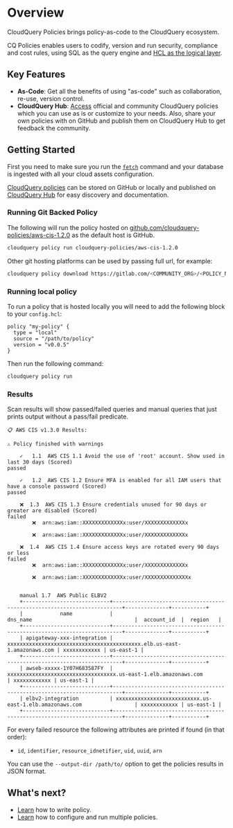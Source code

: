# Overview

CloudQuery Policies brings policy-as-code to the CloudQuery ecosystem.

CQ Policies enables users to codify, version and run security, compliance and cost rules, using SQL as the query engine and [HCL as the logical layer](./language).

## Key Features

- **As-Code**: Get all the benefits of using "as-code" such as collaboration, re-use, version control.
- **CloudQuery Hub**: [Access](https://hub.cloudquery.io) official and community CloudQuery policies which you can use as is or customize to your needs. Also, share your own policies with on GitHub and publish them on CloudQuery Hub to get feedback the community.

## Getting Started

First you need to make sure you run the [`fetch`](../fetch/overview) command and your database is ingested with all your cloud assets configuration.

[CloudQuery policies](./language) can be stored on GitHub or locally and published on [CloudQuery Hub](https://hub.cloudquery.io) for easy discovery and documentation.

### Running Git Backed Policy

The following will run the policy hosted on [github.com/cloudquery-policies/aws-cis-1.2.0](https://github.com/cloudquery-policies/aws-cis-1.2.0) as the default host is GitHub.

```bash
cloudquery policy run cloudquery-policies/aws-cis-1.2.0
```

Other git hosting platforms can be used by passing full url, for example:

```bash
cloudquery policy download https://gitlab.com/<COMMUNITY_ORG>/<POLICY_NAME>.git
```

### Running local policy

To run a policy that is hosted locally you will need to add the following block to your `config.hcl`:

```hcl
policy "my-policy" {
  type = "local"
  source = "/path/to/policy"
  version = "v0.0.5"
}
```

Then run the following command:

```bash
cloudquery policy run
```

### Results

Scan results will show passed/failed queries and manual queries that just prints output without a pass/fail predicate.  

```
📋 AWS CIS v1.3.0 Results:

⚠️ Policy finished with warnings

	✓   1.1  AWS CIS 1.1 Avoid the use of 'root' account. Show used in last 30 days (Scored)                                               passed

	✓   1.2  AWS CIS 1.2 Ensure MFA is enabled for all IAM users that have a console password (Scored)                                     passed

	❌  1.3  AWS CIS 1.3 Ensure credentials unused for 90 days or greater are disabled (Scored)                                            failed
		❌  arn:aws:iam::XXXXXXXXXXXXXx:user/XXXXXXXXXXXXXx

		❌  arn:aws:iam::XXXXXXXXXXXXXx:user/XXXXXXXXXXXXXx

	❌  1.4  AWS CIS 1.4 Ensure access keys are rotated every 90 days or less                                                              failed
		❌  arn:aws:iam::XXXXXXXXXXXXXx:user/XXXXXXXXXXXXXx

		❌  arn:aws:iam::XXXXXXXXXXXXXx:user/XXXXXXXXXXXXXXx


	manual 1.7  AWS Public ELBV2
	+----------------------------+-------------------------------------------------------------------------+--------------+-----------+ 
	|            name            |                                dns_name                                 |  account_id  |  region   | 
	+----------------------------+-------------------------------------------------------------------------+--------------+-----------+ 
	| apigateway-xxx-integration | xxxxxxxxxxxxxxxxxxxxxxxxxxxxxxxxxxxxxxxxxxx.elb.us-east-1.amazonaws.com | xxxxxxxxxxxx | us-east-1 | 
	+----------------------------+-------------------------------------------------------------------------+--------------+-----------+ 
	| awseb-xxxxx-1Y07H683587FY  | xxxxxxxxxxxxxxxxxxxxxxxxxxxxxxxxxxx.us-east-1.elb.amazonaws.com         | xxxxxxxxxxxx | us-east-1 | 
	+----------------------------+-------------------------------------------------------------------------+--------------+-----------+ 
	| elbv2-integration          | xxxxxxxxxxxxxxxxxxxxxxxxxxx.us-east-1.elb.amazonaws.com                 | xxxxxxxxxxxx | us-east-1 | 
	+----------------------------+-------------------------------------------------------------------------+--------------+-----------+ 
```

For every failed resource the following attributes are printed if found (in that order):
- `id`, `identifier`, `resource_idnetifier`, `uid`, `uuid`, `arn`

You can use the `--output-dir /path/to/` option to get the policies results in JSON format.

## What's next?

- [Learn](./language) how to write policy.
- [Learn](./configuration) how to configure and run multiple policies.

